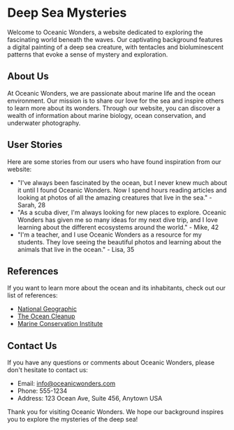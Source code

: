 <!--font:Orbitron-->

# Deep Sea Mysteries

Welcome to Oceanic Wonders, a website dedicated to exploring the fascinating world beneath the waves. Our captivating background features a digital painting of a deep sea creature, with tentacles and bioluminescent patterns that evoke a sense of mystery and exploration.

## About Us

At Oceanic Wonders, we are passionate about marine life and the ocean environment. Our mission is to share our love for the sea and inspire others to learn more about its wonders. Through our website, you can discover a wealth of information about marine biology, ocean conservation, and underwater photography.

## User Stories

Here are some stories from our users who have found inspiration from our website:

- "I've always been fascinated by the ocean, but I never knew much about it until I found Oceanic Wonders. Now I spend hours reading articles and looking at photos of all the amazing creatures that live in the sea." - Sarah, 28
- "As a scuba diver, I'm always looking for new places to explore. Oceanic Wonders has given me so many ideas for my next dive trip, and I love learning about the different ecosystems around the world." - Mike, 42
- "I'm a teacher, and I use Oceanic Wonders as a resource for my students. They love seeing the beautiful photos and learning about the animals that live in the ocean." - Lisa, 35

## References

If you want to learn more about the ocean and its inhabitants, check out our list of references:

- [National Geographic](#)
- [The Ocean Cleanup](#)
- [Marine Conservation Institute](#)

## Contact Us

If you have any questions or comments about Oceanic Wonders, please don't hesitate to contact us:

- Email: info@oceanicwonders.com
- Phone: 555-1234
- Address: 123 Ocean Ave, Suite 456, Anytown USA

Thank you for visiting Oceanic Wonders. We hope our background inspires you to explore the mysteries of the deep sea!

<!--

Write me content for website with wallpaper which alt text is:

"A digital painting of a deep sea creature, with tentacles and bioluminescent patterns evoking a sense of mystery and exploration."

The name/title of the page should not be 1:1 copy of the alt text but rather a real content of the website which is using this wallpaper.

- Use markdown format 
- Start with heading
- Heading should be short and concise
- The content should look like a real website 
- The website should not be about the wallpaper, wallpaper is just a related background
- Heading should be contain work "wallpaper" or "background"
- Include real sections like references, contact, user stories, etc. use things relevant to the page purpose.
- Feel free to use structure like headings, bullets, numbering, blockquotes, paragraphs, horizontal lines, etc.
- You can use formatting like bold or _italic_
- You can include UTF-8 emojis
- Links should be only #hash anchors (and you can refer to the document itself)
- Do not include images


---


# Oceanic Wonders Wallpaper: Discover the Mysteries of the Deep Sea

Welcome to Oceanic Wonders, a website dedicated to exploring the fascinating world beneath the waves. Our stunning wallpaper features a digital painting of a deep sea creature, with tentacles and bioluminescent patterns that evoke a sense of mystery and exploration.

## About Us

At Oceanic Wonders, we are passionate about marine life and the ocean environment. Our mission is to share our love for the sea and inspire others to learn more about its wonders. Through our website, you can discover a wealth of information about marine biology, ocean conservation, and underwater photography.

## User Stories

Here are some stories from our users who have found inspiration from our website:

- "I've always been fascinated by the ocean, but I never knew much about it until I found Oceanic Wonders. Now I spend hours reading articles and looking at photos of all the amazing creatures that live in the sea." - Sarah, 28
- "As a scuba diver, I'm always looking for new places to explore. Oceanic Wonders has given me so many ideas for my next dive trip, and I love learning about the different ecosystems around the world." - Mike, 42
- "I'm a teacher, and I use Oceanic Wonders as a resource for my students. They love seeing the beautiful photos and learning about the animals that live in the ocean." - Lisa, 35

## References

If you want to learn more about the ocean and its inhabitants, check out our list of references:

- [National Geographic](#)
- [The Ocean Cleanup](#)
- [Marine Conservation Institute](#)

## Contact Us

If you have any questions or comments about Oceanic Wonders, please don't hesitate to contact us:

- Email: info@oceanicwonders.com
- Phone: 555-1234
- Address: 123 Ocean Ave, Suite 456, Anytown USA

Thank you for visiting Oceanic Wonders. We hope our wallpaper inspires you to explore the mysteries of the deep sea!


---


Heading should not include word "wallpaper". The website should not be about the wallpaper itself, wallpaper is just a related background, rewrite whole content.


---


# Oceanic Wonders: Discover the Mysteries of the Deep Sea

Welcome to Oceanic Wonders, a website dedicated to exploring the fascinating world beneath the waves. Our captivating background features a digital painting of a deep sea creature, with tentacles and bioluminescent patterns that evoke a sense of mystery and exploration.

## About Us

At Oceanic Wonders, we are passionate about marine life and the ocean environment. Our mission is to share our love for the sea and inspire others to learn more about its wonders. Through our website, you can discover a wealth of information about marine biology, ocean conservation, and underwater photography.

## User Stories

Here are some stories from our users who have found inspiration from our website:

- "I've always been fascinated by the ocean, but I never knew much about it until I found Oceanic Wonders. Now I spend hours reading articles and looking at photos of all the amazing creatures that live in the sea." - Sarah, 28
- "As a scuba diver, I'm always looking for new places to explore. Oceanic Wonders has given me so many ideas for my next dive trip, and I love learning about the different ecosystems around the world." - Mike, 42
- "I'm a teacher, and I use Oceanic Wonders as a resource for my students. They love seeing the beautiful photos and learning about the animals that live in the ocean." - Lisa, 35

## References

If you want to learn more about the ocean and its inhabitants, check out our list of references:

- [National Geographic](#)
- [The Ocean Cleanup](#)
- [Marine Conservation Institute](#)

## Contact Us

If you have any questions or comments about Oceanic Wonders, please don't hesitate to contact us:

- Email: info@oceanicwonders.com
- Phone: 555-1234
- Address: 123 Ocean Ave, Suite 456, Anytown USA

Thank you for visiting Oceanic Wonders. We hope our background inspires you to explore the mysteries of the deep sea!

-->
